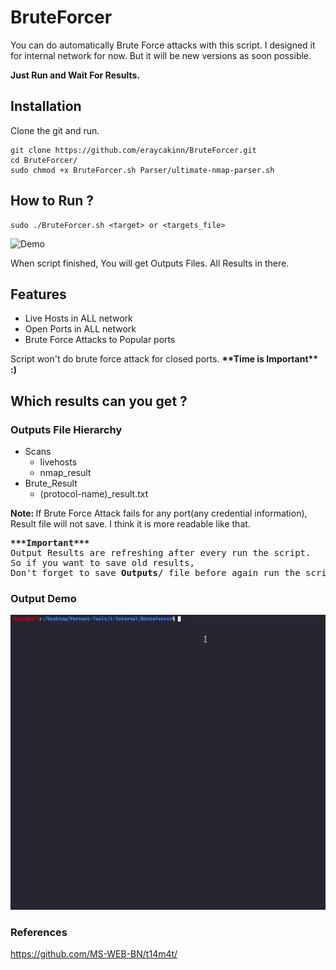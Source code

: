# BruteForcer
You can do automatically Brute Force attacks with this script. I designed it for internal network for now. But it will be new versions as soon possible.

<b>Just Run and Wait For Results.</b>
## Installation
Clone the git and run.

```
git clone https://github.com/eraycakinn/BruteForcer.git
cd BruteForcer/
sudo chmod +x BruteForcer.sh Parser/ultimate-nmap-parser.sh
```
## How to Run ?
```
sudo ./BruteForcer.sh <target> or <targets_file>
```
![Demo](Demo/run.gif)

When script finished, You will get Outputs Files. All Results in there.

## Features
<ul>
  <li>Live Hosts in ALL network </li>
  <li>Open Ports in ALL network </li>
  <li>Brute Force Attacks to Popular ports </li>
</ul>
Script won't do brute force attack for closed ports. <strong>**Time is Important** :)</strong>

## Which results can you get ? 
### Outputs File Hierarchy
<ul>
  <li>Scans
  <ul>
    <li>livehosts</li>
    <li>nmap_result</li>
   </ul>
  </li>
  <li>Brute_Result
  <ul>
    <li>(protocol-name)_result.txt</li>
  </ul>
  </li>
</ul>
<strong>Note: </strong>If Brute Force Attack fails for any port(any credential information), Result file will not save. I think it is more readable like that.<br>

<pre><strong>***Important***</strong><br>Output Results are refreshing after every run the script.<br>So if you want to save old results,<br>Don't forget to save <b>Outputs/</b> file before again run the script.</pre>

### Output Demo
![Demo](Demo/output.gif)

### References
https://github.com/MS-WEB-BN/t14m4t/

